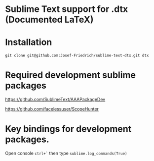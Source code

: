 # Sublime Text support for .dtx (Documented LaTeX)

# Installation

    git clone git@github.com:Josef-Friedrich/sublime-text-dtx.git dtx

# Required development sublime packages

https://github.com/SublimeText/AAAPackageDev

https://github.com/facelessuser/ScopeHunter

# Key bindings for development packages.

Open console `` ctrl+` `` then type `sublime.log_commands(True)`
